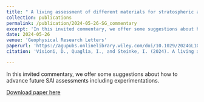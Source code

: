 ```yaml
---
title: " A living assessment of different materials for stratospheric aerosol injection?Building bridges between model world and the messiness of reality"
collection: publications
permalink: /publication/2024-05-26-SG_commentary
excerpt: 'In this invited commentary, we offer some suggestions about how to advance future SAI assessments including experimentations'
date: 2024-05-26
venue: 'Geophysical Research Letters'
paperurl: 'https://agupubs.onlinelibrary.wiley.com/doi/10.1029/2024GL108314'
citation: 'Visioni, D., Quaglia, I., and Steinke, I. (2024). A living assessment of different materials for stratospheric aerosol injection?Building bridges between model world and the messiness of reality. Geophysical Research Letters, 51, e2024GL108314. https://doi.org/10.1029/2024GL108314'

---
```

In this invited commentary, we offer some suggestions about how to advance future SAI assessments including experimentations.

[Download paper here](https://agupubs.onlinelibrary.wiley.com/doi/10.1029/2024GL108314)